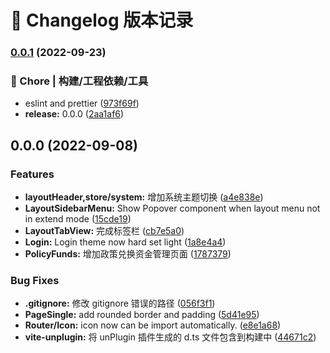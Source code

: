 # 📄 Changelog 版本记录
### [0.0.1](https://github.com/xby020/vite-potato-admin/compare/v0.0.0...v0.0.1) (2022-09-23)


### 🚀 Chore | 构建/工程依赖/工具

* eslint and prettier ([973f69f](https://github.com/xby020/vite-potato-admin/commit/973f69fbc3324c1952660c652399d6e331fd154a))
* **release:** 0.0.0 ([2aa1af6](https://github.com/xby020/vite-potato-admin/commit/2aa1af67dd793c57d86286c26981cb5869851f7e))

## 0.0.0 (2022-09-08)


### Features

* **layoutHeader,store/system:** 增加系统主题切换 ([a4e838e](https://github.com/xby020/vite-potato-admin/commit/a4e838e0ba851cb24a183e584ccb85cf591f4940))
* **LayoutSidebarMenu:** Show Popover component when layout menu not in extend mode ([15cde19](https://github.com/xby020/vite-potato-admin/commit/15cde193bd7476b990d41684e908dd42a457c3c4))
* **LayoutTabView:** 完成标签栏 ([cb7e5a0](https://github.com/xby020/vite-potato-admin/commit/cb7e5a0d001c69aa85d08dad0fe5a8c448be887f))
* **Login:** Login theme now hard set light ([1a8e4a4](https://github.com/xby020/vite-potato-admin/commit/1a8e4a45baabaaf467c2d781e8dc0ae27bad19d5))
* **PolicyFunds:** 增加政策兑换资金管理页面 ([1787379](https://github.com/xby020/vite-potato-admin/commit/1787379599c9c6bdb983b21cf7335d769d582fbd))


### Bug Fixes

* **.gitignore:** 修改 gitignore 错误的路径 ([056f3f1](https://github.com/xby020/vite-potato-admin/commit/056f3f10ae338c888d282be08ea3e7f0cc4d0eea))
* **PageSingle:** add rounded border and padding ([5d41e95](https://github.com/xby020/vite-potato-admin/commit/5d41e957fbc9a88ebfe25ebd745e15a7734aa77f))
* **Router/Icon:** icon now can be import automatically. ([e8e1a68](https://github.com/xby020/vite-potato-admin/commit/e8e1a68b7957a84e7855567575b835f3c9e6a1a8))
* **vite-unplugin:** 将 unPlugin 插件生成的 d.ts 文件包含到构建中 ([44671c2](https://github.com/xby020/vite-potato-admin/commit/44671c279ad8074c1595edceec46af008651d280))
